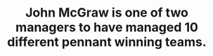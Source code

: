 ---
title:      
  - John McGraw is one of two managers to have managed 10 different pennant winning teams. 
secondary:
  - He managed the New York Giants from 1902 to 1932, including 5 years a player manager that had a pennant and a world series victory. Casey Stengel is the other manager with 10 pennants, all of them coming with the New York Yankees between 1949 and 1960.
reference:
  - http://www.baseball-reference.com/managers/stengca01.shtml
  - http://www.baseball-reference.com/managers/mcgrajo01.shtml
---